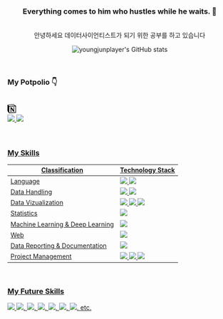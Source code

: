 <div align="center">

### **Everything comes to him who hustles while he waits.** 👋<br>    
<br>안녕하세요 데이터사이언티스트가 되기 위한 공부를 하고 있습니다<br>

![youngjunplayer's GitHub stats](https://github-readme-stats.vercel.app/api?username=YoungJun-Player&show_icons=true&theme=radical)

<br>
<div align="left">
  
### My Potpolio 👇
  <br>
  <a href='?'><img alt="notion" src="https://github.com/bramilch/bramilch/blob/main/assets/Notion-logo.svg" height='20px'/>   
    
  <br>
  <a href="https://www.kaggle.com/youngjunplayer"><img src="https://www.kaggle.com/static/images/site-logo.svg" width="50" /> 
    <img src="https://www.kaggle.com/static/images/tiers/contributor@192.png" width="25" /> 
    
<br>
<br>
<br>
<div align="left">
  
### My Skills<br>
|Classification|Technology Stack|
|------|---|
|Language|<img src="https://img.shields.io/badge/Python-3776AB?style=flat-square&logo=Python&logoColor=white"/> <img src="https://img.shields.io/badge/MySQL-3F4F75?style=flat-square&logo=MySQL&logoColor=skyblue"/>|
|Data Handling|<img src="https://img.shields.io/badge/Numpy-013243?style=flat-square&logo=Numpy&logoColor=white"/> <img src="https://img.shields.io/badge/Pandas-150458?style=flat-square&logo=Pandas&logoColor=white"/>|
|Data Vizualization|<img src="https://img.shields.io/badge/Plotly-3F4F75?style=flat-square&logo=Plotly&logoColor=white"/>  <img src="https://img.shields.io/badge/Matplotlib-black?style=flat"/> <img src="https://img.shields.io/badge/seaborn-black?style=flat"/>|
|Statistics|<img src="https://img.shields.io/badge/SciPy-8CAAE6?style=flat-square&logo=scipy&logoColor=white"/>|
|Machine Learning & Deep Learning|<img src="https://img.shields.io/badge/Sklearn-F7931E?style=flat-square&logo=scikit-learn&logoColor=white"/>|
|Web|<img src="https://img.shields.io/badge/Streamlit-FF4B4B?style=flat-square&logo=Streamlit&logoColor=white"/> |
|Data Reporting & Documentation|<img src="https://img.shields.io/badge/Markdown-000000?style=flat-square&logo=Markdown&logoColor=white"/>|
|Project Management|<img src="https://img.shields.io/badge/Slack-4A154B?style=flat-square&logo=Slack&logoColor=white"/> <img src="https://img.shields.io/badge/Notion-000000?style=flat-square&logo=Notion&logoColor=white"/> <img src="https://img.shields.io/badge/Google Drive-4285F4?style=flat-square&logo=googledrive&logoColor=white"/> |

<br>

### My Future Skills<br>

  <img src="https://img.shields.io/badge/R-276DC3?style=flat-square&logo=R&logoColor=white"/>
  <img src="https://img.shields.io/badge/Tensorflow-FF6F00?style=flat-square&logo=Tensorflow&logoColor=white"/>, 
  <img src="https://img.shields.io/badge/Pytorch-EE4C2C?style=flat-square&logo=Pytorch&logoColor=white"/>,
  <img src="https://img.shields.io/badge/PyTorch-black?style=flat&logo=PyTorch&logoColor=#EE4C2C"/>,
  <img src="https://img.shields.io/badge/Keras-black?style=flat&logo=Keras&logoColor=darkred"/>,
  <img src="https://img.shields.io/badge/Tableau-black?style=flat&logo=Tableau&logoColor=#E97627"/>,
  <img src="https://img.shields.io/badge/Google Analytics 4-black?style=flat&logo=googleanalytics&logoColor=#E37400"/>,
  etc.

<br>


</a>
